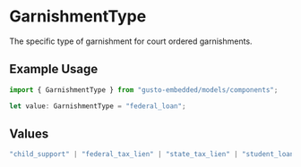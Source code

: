# GarnishmentType

The specific type of garnishment for court ordered garnishments.

## Example Usage

```typescript
import { GarnishmentType } from "gusto-embedded/models/components";

let value: GarnishmentType = "federal_loan";
```

## Values

```typescript
"child_support" | "federal_tax_lien" | "state_tax_lien" | "student_loan" | "creditor_garnishment" | "federal_loan" | "other_garnishment"
```